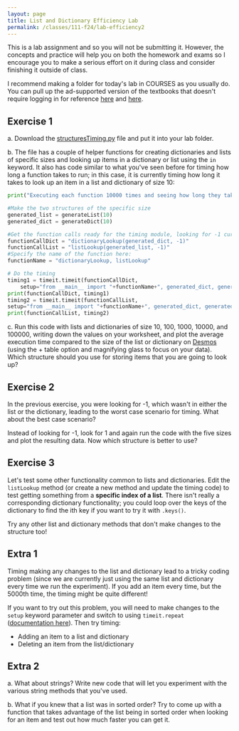 ```yaml
---
layout: page
title: List and Dictionary Efficiency Lab 
permalink: /classes/111-f24/lab-efficiency2
---
```


This is a lab assignment and so you will not be submitting it.
However, the concepts and practice will help you on both the homework and exams so I encourage you to make a serious effort on it during class and consider finishing it outside of class.

I recommend making a folder for today's lab in COURSES as you usually do.
You can pull up the ad-supported version of the textbooks that doesn't require logging in for reference [here](https://runestone.academy/ns/books/published/fopp/index.html?mode=browsing) and [here](https://runestone.academy/ns/books/published/pythonds3/index.html?mode=browsing).

## Exercise 1
a. Download the [structuresTiming.py](/classes/111-f22/structuresTiming.py) file and put it into your lab folder.

b. The file has a couple of helper functions for creating dictionaries and lists of specific sizes and looking up items in a dictionary or list using the `in` keyword. It also has code similar to what you've seen before for timing how long a function takes to run; in this case, it is currently timing how long it takes to look up an item in a list and dictionary of size 10:

```python
print("Executing each function 10000 times and seeing how long they take.")

#Make the two structures of the specific size
generated_list = generateList(10)
generated_dict = generateDict(10)

#Get the function calls ready for the timing module, looking for -1 currently
functionCallDict = "dictionaryLookup(generated_dict, -1)"
functionCallList = "listLookup(generated_list, -1)"
#Specify the name of the function here:
functionName = "dictionaryLookup, listLookup"

# Do the timing
timing1 = timeit.timeit(functionCallDict, 
    setup="from __main__ import "+functionName+", generated_dict, generated_list", number=10000)
print(functionCallDict, timing1)
timing2 = timeit.timeit(functionCallList, 
setup="from __main__ import "+functionName+", generated_dict, generated_list", number=10000)
print(functionCallList, timing2)
```

c. Run this code with lists and dictionaries of size 10, 100, 1000, 10000, and 100000, writing down the values on your worksheet, and plot the average execution time compared to the size of the list or dictionary on [Desmos](https://www.desmos.com/calculator) (using the + table option and magnifying glass to focus on your data). Which structure should you use for storing items that you are going to look up?

## Exercise 2
In the previous exercise, you were looking for -1, which wasn't in either the list or the dictionary, leading to the worst case scenario for timing.
What about the best case scenario?

Instead of looking for -1, look for 1 and again run the code with the five sizes and plot the resulting data. Now which structure is better to use?

## Exercise 3
Let's test some other functionality common to lists and dictionaries. Edit the `listLookup` method (or create a new method and update the timing code) to test getting something from a **specific index of a list**.
There isn't really a corresponding dictionary functionality; you could loop over the keys of the dictionary to find the ith key if you want to try it with `.keys()`.

Try any other list and dictionary methods that don't make changes to the structure too!

## Extra 1
Timing making any changes to the list and dictionary lead to a tricky coding problem (since we are currently just using the same list and dictionary every time we run the experiment). If you add an item every time, but the 5000th time, the timing might be quite different!

If you want to try out this problem, you will need to make changes to the `setup` keyword parameter and switch to using `timeit.repeat` ([documentation here](https://docs.python.org/3/library/timeit.html#timeit.repeat)). Then try timing:
* Adding an item to a list and dictionary
* Deleting an item from the list/dictionary

## Extra 2
a. What about strings? Write new code that will let you experiment with the various string methods that you've used.

b. What if you knew that a list was in sorted order? Try to come up with a function that takes advantage of the list being in sorted order when looking for an item and test out how much faster you can get it.